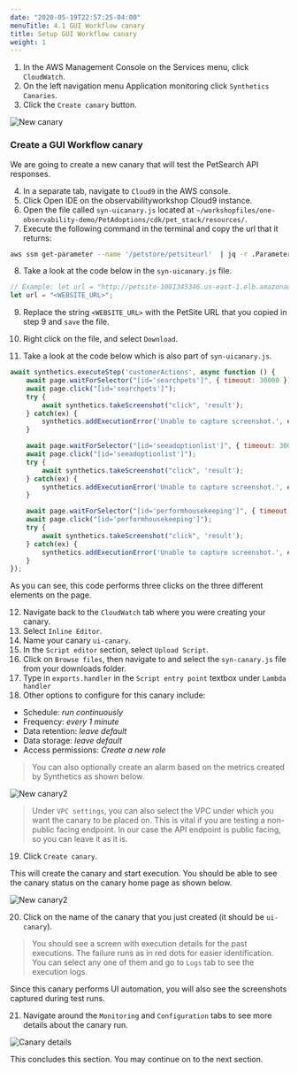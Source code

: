 ```yaml
---
date: "2020-05-19T22:57:25-04:00"
menuTitle: 4.1 GUI Workflow canary
title: Setup GUI Workflow canary
weight: 1
---
```


1. In the AWS Management Console on the Services menu, click `CloudWatch`.
2. On the left navigation menu Application monitoring click `Synthetics Canaries`.
3. Click the `Create canary` button.

![New canary](/images/synthetics/synthetics1.png)

### Create a GUI Workflow canary

We are going to create a new canary that will test the PetSearch API responses. 

4. In a separate tab, navigate to `Cloud9` in the AWS console.
5. Click Open IDE on the observabilityworkshop Cloud9 instance.
6. Open the file called `syn-uicanary.js` located at `~/workshopfiles/one-observability-demo/PetAdoptions/cdk/pet_stack/resources/`.
7. Execute the following command in the terminal and copy the url that it returns: 

```bash
aws ssm get-parameter --name '/petstore/petsiteurl'  | jq -r .Parameter.Value
```

8. Take a look at the code below in the `syn-uicanary.js` file.

``` javascript
// Example: let url = "http://petsite-1081345346.us-east-1.elb.amazonaws.com/";
let url = "<WEBSITE_URL>";
```

9. Replace the string `<WEBSITE_URL>` with the PetSite URL that you copied in step 9 and `save` the file.
10. Right click on the file, and select `Download`.

11. Take a look at the code below which is also part of `syn-uicanary.js`.

``` javascript
await synthetics.executeStep('customerActions', async function () {
    await page.waitForSelector("[id='searchpets']", { timeout: 30000 });
    await page.click("[id='searchpets']");
    try {
        await synthetics.takeScreenshot("click", 'result');
    } catch(ex) {
        synthetics.addExecutionError('Unable to capture screenshot.', ex);
    }

    await page.waitForSelector("[id='seeadoptionlist']", { timeout: 30000 });
    await page.click("[id='seeadoptionlist']");
    try {
        await synthetics.takeScreenshot("click", 'result');
    } catch(ex) {
        synthetics.addExecutionError('Unable to capture screenshot.', ex);
    }

    await page.waitForSelector("[id='performhousekeeping']", { timeout: 30000 });
    await page.click("[id='performhousekeeping']");
    try {
        await synthetics.takeScreenshot("click", 'result');
    } catch(ex) {
        synthetics.addExecutionError('Unable to capture screenshot.', ex);
    }
});
```

As you can see, this code performs three clicks on the three different elements on the page. 

12. Navigate back to the `CloudWatch` tab where you were creating your canary.
13. Select `Inline Editor`.
14. Name your canary `ui-canary`.
15. In the `Script editor` section, select `Upload Script`.
16. Click on `Browse files`, then navigate to and select the `syn-canary.js` file from your downloads folder. 
17. Type in `exports.handler` in the `Script entry point` textbox under `Lambda handler`
18. Other options to configure for this canary include:

* Schedule: *run continuously*
* Frequency: *every 1 minute*
* Data retention: *leave default*
* Data storage: *leave default*
* Access permissions: *Create a new role*

> You can also optionally create an alarm based on the metrics created by Synthetics as shown below.

![New canary2](/images/synthetics/synthetics2.png)

> Under `VPC settings`, you can also select the VPC under which you want the canary to be placed on. This is vital if you are testing a non-public facing endpoint. In our case the API endpoint is public facing, so you can leave it as it is. 

19. Click `Create canary`.

This will create the canary and start execution. You should be able to see the canary status on the canary home page as shown below.

![New canary2](/images/synthetics/synthetics5.png)

20. Click on the name of the canary that you just created (it should be `ui-canary`).
> You should see a screen with execution details for the past executions. The failure runs as in red dots for easier identification. You can select any one of them and go to `Logs` tab to see the execution logs.

Since this canary performs UI automation, you will also see the screenshots captured during test runs.

21. Navigate around the `Monitoring` and `Configuration` tabs to see more details about the canary run.

![Canary details](/images/synthetics/synthetics6.gif)

This concludes this section. You may continue on to the next section.
